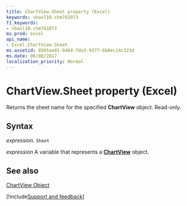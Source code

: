 ```yaml
---
title: ChartView.Sheet property (Excel)
keywords: vbaxl10.chm781073
f1_keywords:
- vbaxl10.chm781073
ms.prod: excel
api_name:
- Excel.ChartView.Sheet
ms.assetid: 8565ae01-9464-7de3-9377-6b0ec14c323d
ms.date: 06/08/2017
localization_priority: Normal
---
```



# ChartView.Sheet property (Excel)

Returns the sheet name for the specified  **ChartView** object. Read-only.


## Syntax

_expression_. `Sheet`

_expression_ A variable that represents a **[ChartView](Excel.ChartView.md)** object.


## See also


[ChartView Object](Excel.ChartView.md)

[!include[Support and feedback](~/includes/feedback-boilerplate.md)]